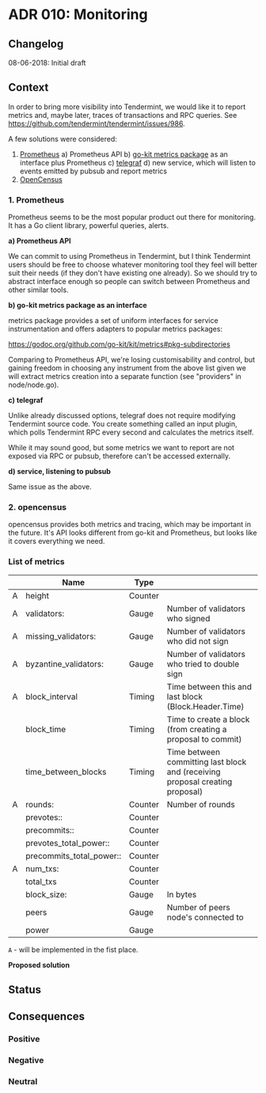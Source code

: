 # ADR 010: Monitoring

## Changelog

08-06-2018: Initial draft

## Context

In order to bring more visibility into Tendermint, we would like it to report
metrics and, maybe later, traces of transactions and RPC queries. See
https://github.com/tendermint/tendermint/issues/986.

A few solutions were considered:

1. [Prometheus](https://prometheus.io)
  a) Prometheus API
  b) [go-kit metrics package](https://github.com/go-kit/kit/tree/master/metrics) as an interface plus Prometheus
  c) [telegraf](https://github.com/influxdata/telegraf)
  d) new service, which will listen to events emitted by pubsub and report metrics
5. [OpenCensus](https://opencensus.io/go/index.html)

### 1. Prometheus

Prometheus seems to be the most popular product out there for monitoring. It has
a Go client library, powerful queries, alerts.

**a) Prometheus API**

We can commit to using Prometheus in Tendermint, but I think Tendermint users
should be free to choose whatever monitoring tool they feel will better suit
their needs (if they don't have existing one already). So we should try to
abstract interface enough so people can switch between Prometheus and other
similar tools.

**b) go-kit metrics package as an interface**

metrics package provides a set of uniform interfaces for service
instrumentation and offers adapters to popular metrics packages:

https://godoc.org/github.com/go-kit/kit/metrics#pkg-subdirectories

Comparing to Prometheus API, we're losing customisability and control, but gaining
freedom in choosing any instrument from the above list given we will extract
metrics creation into a separate function (see "providers" in node/node.go).

**c) telegraf**

Unlike already discussed options, telegraf does not require modifying Tendermint
source code. You create something called an input plugin, which polls
Tendermint RPC every second and calculates the metrics itself.

While it may sound good, but some metrics we want to report are not exposed via
RPC or pubsub, therefore can't be accessed externally.

**d) service, listening to pubsub**

Same issue as the above.

### 2. opencensus

opencensus provides both metrics and tracing, which may be important in the
future. It's API looks different from go-kit and Prometheus, but looks like it
covers everything we need.

### List of metrics

|   | Name                                    | Type    |                                                                               |
| - | --------------------------------------- | ------- | ----------------------------------------------------------------------------- |
| A | height                                  | Counter |                                                                               |
| A | validators:<height>                     | Gauge   | Number of validators who signed                                               |
| A | missing_validators:<height>             | Gauge   | Number of validators who did not sign                                         |
| A | byzantine_validators:<height>           | Gauge   | Number of validators who tried to double sign                                 |
| A | block_interval                          | Timing  | Time between this and last block (Block.Header.Time)                          |
|   | block_time                              | Timing  | Time to create a block (from creating a proposal to commit)                   |
|   | time_between_blocks                     | Timing  | Time between committing last block and (receiving proposal creating proposal) |
| A | rounds:<height>                         | Counter | Number of rounds                                                              |
|   | prevotes:<height>:<round>               | Counter |                                                                               |
|   | precommits:<height>:<round>             | Counter |                                                                               |
|   | prevotes_total_power:<height>:<round>   | Counter |                                                                               |
|   | precommits_total_power:<height>:<round> | Counter |                                                                               |
| A | num_txs:<height>                        | Counter |                                                                               |
|   | total_txs                               | Counter |                                                                               |
|   | block_size:<height>                     | Gauge   | In bytes                                                                      |
|   | peers                                   | Gauge   | Number of peers node's connected to                                           |
|   | power                                   | Gauge   |                                                                               |

`A`	- will be implemented in the fist place.

**Proposed solution**

## Status

## Consequences

### Positive

### Negative

### Neutral
